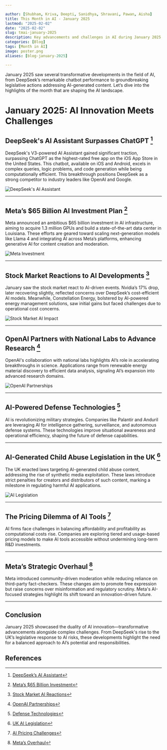 ```yaml
---

author: [Shubham, Kriva, Deepti, Sanidhya, Shravani, Pawan, Aisha]  
title: This Month in AI - January 2025  
lastmod: "2025-02-02"  
date: "2025-02-02"  
slug: tmai-january-2025  
description: Key advancements and challenges in AI during January 2025.  
categories: [Blog]  
tags: [Month in AI]  
image: poster.png  
aliases: [blog-january-2025]  

---
```


January 2025 saw several transformative developments in the field of AI, from DeepSeek’s remarkable chatbot performance to groundbreaking legislative actions addressing AI-generated content. Let’s dive into the highlights of the month that are shaping the AI landscape.

# January 2025: AI Innovation Meets Challenges

## DeepSeek's AI Assistant Surpasses ChatGPT [^1]  
DeepSeek's V3-powered AI Assistant gained significant traction, surpassing ChatGPT as the highest-rated free app on the iOS App Store in the United States. This chatbot, available on iOS and Android, excels in complex queries, logic problems, and code generation while being computationally efficient. This breakthrough positions DeepSeek as a strong competitor to industry leaders like OpenAI and Google.  

![DeepSeek's AI Assistant](deepseek_assistant.png)

---

## Meta’s $65 Billion AI Investment Plan [^2]  
Meta announced an ambitious $65 billion investment in AI infrastructure, aiming to acquire 1.3 million GPUs and build a state-of-the-art data center in Louisiana. These efforts are geared toward scaling next-generation models like Llama 4 and integrating AI across Meta’s platforms, enhancing generative AI for content creation and moderation.  

![Meta Investment](meta_investment.png)

---

## Stock Market Reactions to AI Developments [^3]  
January saw the stock market react to AI-driven events. Nvidia’s 17% drop, later recovering slightly, reflected concerns over DeepSeek’s cost-efficient AI models. Meanwhile, Constellation Energy, bolstered by AI-powered energy management solutions, saw initial gains but faced challenges due to operational cost concerns.  

![Stock Market AI Impact](ai_stock_market.png)

---

## OpenAI Partners with National Labs to Advance Research [^4]  
OpenAI's collaboration with national labs highlights AI’s role in accelerating breakthroughs in science. Applications range from renewable energy material discovery to efficient data analysis, signaling AI’s expansion into advanced research domains.  

![OpenAI Partnerships](openai.png)

---

## AI-Powered Defense Technologies [^5]  
AI is revolutionizing military strategies. Companies like Palantir and Anduril are leveraging AI for intelligence gathering, surveillance, and autonomous defense systems. These technologies improve situational awareness and operational efficiency, shaping the future of defense capabilities.  

---

## AI-Generated Child Abuse Legislation in the UK [^6]  
The UK enacted laws targeting AI-generated child abuse content, addressing the rise of synthetic media exploitation. These laws introduce strict penalties for creators and distributors of such content, marking a milestone in regulating harmful AI applications.  

![AI Legislation](ai_legislation.png)

---

## The Pricing Dilemma of AI Tools [^7]  
AI firms face challenges in balancing affordability and profitability as computational costs rise. Companies are exploring tiered and usage-based pricing models to make AI tools accessible without undermining long-term R&D investments.  

---

## Meta’s Strategic Overhaul [^8]  
Meta introduced community-driven moderation while reducing reliance on third-party fact-checkers. These changes aim to promote free expression but raise concerns over misinformation and regulatory scrutiny. Meta's AI-focused strategies highlight its shift toward an innovation-driven future.  


---

## Conclusion  
January 2025 showcased the duality of AI innovation—transformative advancements alongside complex challenges. From DeepSeek's rise to the UK’s legislative response to AI risks, these developments highlight the need for a balanced approach to AI’s potential and responsibilities.

## References  
[^1]: [DeepSeek’s AI Assistant](#)  
[^2]: [Meta’s $65 Billion Investment](#)  
[^3]: [Stock Market AI Reactions](#)  
[^4]: [OpenAI Partnerships](#)  
[^5]: [Defense Technologies](#)  
[^6]: [UK AI Legislation](#)  
[^7]: [AI Pricing Challenges](#)  
[^8]: [Meta’s Overhaul](#)  
